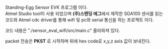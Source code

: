 Standing-Egg Sensor EVK 프로그램 이다.<br>
Atmel Studio tool이 사용 되었으며 <B>(주)스탠딩 에그</B>에서 제작한 SGA100 센서를 읽는 코드와 
Atmel cdc driver를 통해 wifi 및 pc와 serial 통신을 하는 프로젝트 이다.

코드 내용은 "./sensor_eval_wifi/src/main.c" 올라와져 있다.

packet 전송은 <B>PKST</B> 로 시작하며 뒤에 hex code로 x,y,z axis 값이 보내진다.


